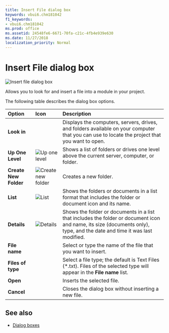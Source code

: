 ```yaml
---
title: Insert File dialog box
keywords: vbui6.chm181042
f1_keywords:
- vbui6.chm181042
ms.prod: office
ms.assetid: 24548fe6-6671-70fa-c21c-4fb4e939e630
ms.date: 11/27/2018
localization_priority: Normal
---
```



# Insert File dialog box

![Insert file dialog box](../../../images/insrtfl_ZA01201618.gif)

Allows you to look for and insert a file into a module in your project.

The following table describes the dialog box options.

|Option|Icon|Description|
|:-----|:---|:----------|
|**Look in**| |Displays the computers, servers, drives, and folders available on your computer that you can use to locate the project that you want to open.|
|**Up One Level**|![Up one level](../../../images/tbr_up_ZA01201763.gif) |Shows a list of folders or drives one level above the current server, computer, or folder.|
|**Create New Folder**|![Create new folder](../../../images/tbr_new_ZA01201715.gif)| Creates a new folder.|
|**List**|![List](../../../images/tbr_list_ZA01201712.gif) |Shows the folders or documents in a list format that includes the folder or document icon and its name.|
|**Details**|![Details](../../../images/tbr_deta_ZA01201697.gif) |Shows the folder or documents in a list that includes the folder or document icon and name, its size (documents only), type, and the date and time it was last modified.|
|**File name**| |Select or type the name of the file that you want to insert.|
|**Files of type**| |Select a file type; the default is Text Files (*.txt). Files of the selected type will appear in the **File name** list.|
|**Open**| |Inserts the selected file.|
|**Cancel**| |Closes the dialog box without inserting a new file.|


## See also

- [Dialog boxes](../dialog-boxes.md)
